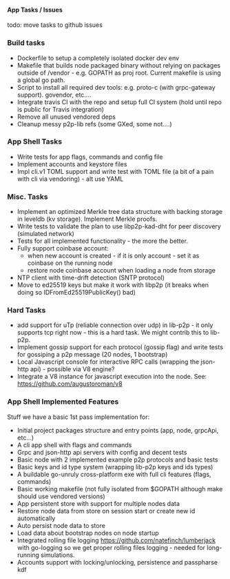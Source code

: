 #### App Tasks / Issues

todo: move tasks to github issues

### Build tasks
- Dockerfile to setup a completely isolated docker dev env
- Makefile that builds node packaged binary without relying on packages outside of /vendor - e.g. GOPATH as proj root.
Current makefile is using a global go path.
- Script to install all required dev tools: e.g. proto-c (with grpc-gateway support). govendor, etc....
- Integrate travis CI with the repo and setup full CI system (hold until repo is public for Travis integration)
- Remove all unused vendored deps
- Cleanup messy p2p-lib refs (some GXed, some not....)

### App Shell Tasks
- Write tests for app flags, commands and config file
- Implement accounts and keystore files
- Impl cli.v1 TOML support and write test with TOML file (a bit of a pain with cli via vendoring) - alt use YAML

### Misc. Tasks
- Implement an optimized Merkle tree data structure with backing storage in leveldb (kv storage). Implement Merkle proofs.
- Write tests to validate the plan to use libp2p-kad-dht for peer discovery (simulated network)
- Tests for all implemented functionality - the more the better.
- Fully support coinbase account:
    - when new account is created - if it is only account - set it as coinbase on the running node
    - restore node coinbase account when loading a node from storage
- NTP client with time-drift detection (SNTP protocol)
- Move to ed25519 keys but make it work with libp2p (it breaks when doing so IDFromEd25519PublicKey() bad)
    
### Hard Tasks
- add support for uTp (reliable connection over udp) in lib-p2p - it only supports tcp right now - this is a hard task. We might contrib this to lib-p2p.
- Implement gossip support for each protocol (gossip flag) and write tests for gossiping a p2p message (20 nodes, 1 bootstrap)
- Local Javascript console for interactive RPC calls (wrapping the json-http api) - possible via V8 engine?
- Integrate a V8 instance for javascript execution into the node. See: https://github.com/augustoroman/v8 

### App Shell Implemented Features

Stuff we have a basic 1st pass implementation for:
- Initial project packages structure and entry points (app, node, grpcApi, etc...)
- A cli app shell with flags and commands
- Grpc and json-http api servers with config and decent tests
- Basic node with 2 implemented example p2p protocols and basic tests
- Basic keys and id type system (wrapping lib-p2p keys and ids types)
- A buildable go-unruly cross-platform exe with full cli features (flags, commands)
- Basic working makefile (not fully isolated from $GOPATH although make should use vendored versions)
- App persistent store with support for multiple nodes data
- Restore node data from store on session start or create new id automatically
- Auto persist node data to store
- Load data about bootstrap nodes on node startup
- Integrated rolling file logging https://github.com/natefinch/lumberjack with go-logging so we get proper rolling files logging - needed for long-running simulations.
- Accounts support with locking/unlocking, persistence and passpharse kdf
